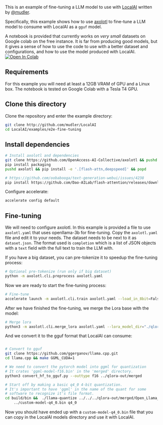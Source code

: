 This is an example of fine-tuning a LLM model to use with [LocalAI](https://github.com/mudler/LocalAI) written by [@mudler](https://github.com/mudler).

Specifically, this example shows how to use [axolotl](https://github.com/OpenAccess-AI-Collective/axolotl) to fine-tune a LLM model to consume with LocalAI as a `gguf` model.

A notebook is provided that currently works on _very small_ datasets on Google colab on the free instance. It is far from producing good models, but it gives a sense of how to use the code to use with a better dataset and configurations, and how to use the model produced with LocalAI. [![Open In Colab](https://colab.research.google.com/assets/colab-badge.svg)](https://colab.research.google.com/github/mudler/LocalAI/blob/master/examples/e2e-fine-tuning/notebook.ipynb)

## Requirements

For this example you will need at least a 12GB VRAM of GPU and a Linux box.
The notebook is tested on Google Colab with a Tesla T4 GPU.

## Clone this directory

Clone the repository and enter the example directory:

```bash
git clone http://github.com/mudler/LocalAI
cd LocalAI/examples/e2e-fine-tuning
```

## Install dependencies

```bash
# Install axolotl and dependencies
git clone https://github.com/OpenAccess-AI-Collective/axolotl && pushd axolotl && git checkout 797f3dd1de8fd8c0eafbd1c9fdb172abd9ff840a && popd #0.3.0
pip install packaging
pushd axolotl && pip install -e '.[flash-attn,deepspeed]' && popd

# https://github.com/oobabooga/text-generation-webui/issues/4238
pip install https://github.com/Dao-AILab/flash-attention/releases/download/v2.3.0/flash_attn-2.3.0+cu117torch2.0cxx11abiFALSE-cp310-cp310-linux_x86_64.whl
```

Configure accelerate:

```bash
accelerate config default
```

## Fine-tuning

We will need to configure axolotl. In this example is provided a file to use `axolotl.yaml` that uses openllama-3b for fine-tuning. Copy the `axolotl.yaml` file and edit it to your needs. The dataset needs to be next to it as `dataset.json`. The format used is `completion` which is a list of JSON objects with a `text` field with the full text to train the LLM with.

If you have a big dataset, you can pre-tokenize it to speedup the fine-tuning process:

```bash
# Optional pre-tokenize (run only if big dataset)
python -m axolotl.cli.preprocess axolotl.yaml
```

Now we are ready to start the fine-tuning process:
```bash
# Fine-tune
accelerate launch -m axolotl.cli.train axolotl.yaml --load_in_8bit=False
```

After we have finished the fine-tuning, we merge the Lora base with the model:
```bash
# Merge lora
python3 -m axolotl.cli.merge_lora axolotl.yaml --lora_model_dir="./qlora-out" --load_in_8bit=False --load_in_4bit=False
```

And we convert it to the gguf format that LocalAI can consume:

```bash

# Convert to gguf
git clone https://github.com/ggerganov/llama.cpp.git
cd llama.cpp && make GGML_CUDA=1

# We need to convert the pytorch model into ggml for quantization
# It crates 'ggml-model-f16.bin' in the 'merged' directory.
python3 convert_hf_to_gguf.py --outtype f16 ../qlora-out/merged

# Start off by making a basic q4_0 4-bit quantization.
# It's important to have 'ggml' in the name of the quant for some
# software to recognize it's file format.
cd build/bin &&  ./llama-quantize ../../../qlora-out/merged/Open_Llama_3B_V2-3.4B-F16.gguf \
    ../custom-model-q4_0.bin q4_0

```

Now you should have ended up with a `custom-model-q4_0.bin` file that you can copy in the LocalAI models directory and use it with LocalAI.
